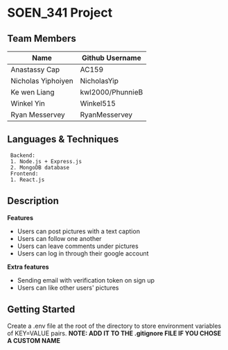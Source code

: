 # SOEN_341 Project

## Team Members

| Name | Github Username |    
|--|--|    
| Anastassy Cap | AC159 |    
| Nicholas Yiphoiyen | NicholasYip |    
| Ke wen Liang | kwl2000/PhunnieB |    
| Winkel Yin | Winkel515 |
| Ryan Messervey | RyanMesservey |


## Languages & Techniques

     Backend:  
	 1. Node.js + Express.js
	 2. MongoDB database
     Frontend: 
	 1. React.js

## Description

**Features**
- Users can post pictures with a text caption
- Users can follow one another
- Users can leave comments under pictures
- Users can log in through their google account

**Extra features**
- Sending email with verification token on sign up
- Users can like other users' pictures

## Getting Started

Create a .env file at the root of the directory to store environment variables of KEY=VALUE pairs.
**NOTE: ADD IT TO THE .gitignore FILE IF YOU CHOSE A CUSTOM NAME**


